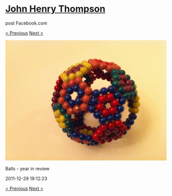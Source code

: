 # [John Henry Thompson](../README.md)
post Facebook.com

[< Previous](2011-12-29-3.md) [Next >](2011-12-29-5.md)

[![](../media/2011-12-29/Balls-year-in-review-3.jpg)](../README.md)

Balls - year in review

2011-12-29 19:12:23

[< Previous](2011-12-29-3.md) [Next >](2011-12-29-5.md)